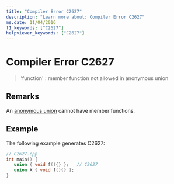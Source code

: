 ```yaml
---
title: "Compiler Error C2627"
description: "Learn more about: Compiler Error C2627"
ms.date: 11/04/2016
f1_keywords: ["C2627"]
helpviewer_keywords: ["C2627"]
---
```

# Compiler Error C2627

> 'function' : member function not allowed in anonymous union

## Remarks

An [anonymous union](../../cpp/unions.md#anonymous_unions) cannot have member functions.

## Example

The following example generates C2627:

```cpp
// C2627.cpp
int main() {
   union { void f(){} };   // C2627
   union X { void f(){} };
}
```
